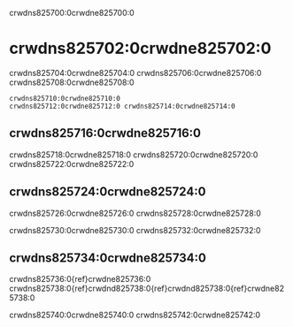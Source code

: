 crwdns825700:0crwdne825700:0
# crwdns825702:0crwdne825702:0
crwdns825704:0crwdne825704:0 crwdns825706:0crwdne825706:0 crwdns825708:0crwdne825708:0

```{figure} ../../figures/new-community.png
crwdns825710:0crwdne825710:0
crwdns825712:0crwdne825712:0 crwdns825714:0crwdne825714:0
```

## crwdns825716:0crwdne825716:0

crwdns825718:0crwdne825718:0 crwdns825720:0crwdne825720:0 crwdns825722:0crwdne825722:0

## crwdns825724:0crwdne825724:0

crwdns825726:0crwdne825726:0 crwdns825728:0crwdne825728:0

crwdns825730:0crwdne825730:0 crwdns825732:0crwdne825732:0

## crwdns825734:0crwdne825734:0

crwdns825736:0{ref}crwdne825736:0 crwdns825738:0{ref}crwdnd825738:0{ref}crwdnd825738:0{ref}crwdne825738:0

crwdns825740:0crwdne825740:0 crwdns825742:0crwdne825742:0
